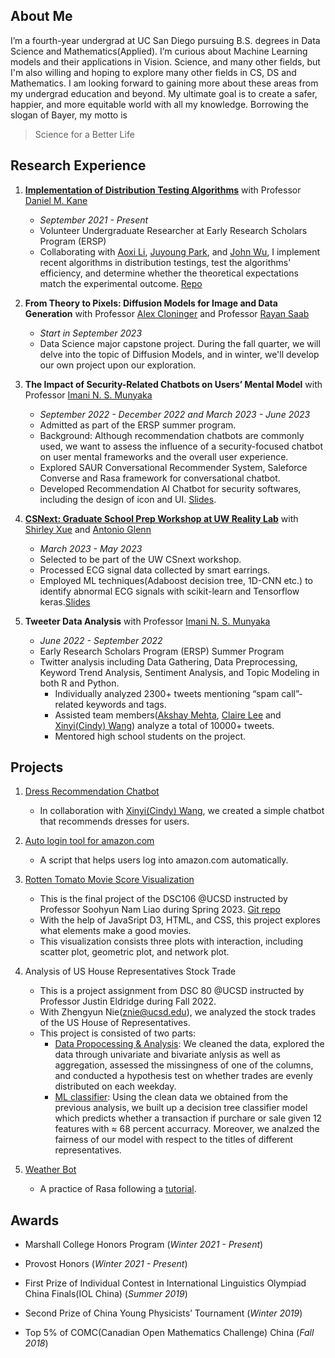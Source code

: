 ## About Me
I’m a fourth-year undergrad at UC San Diego pursuing B.S. degrees in Data Science and Mathematics(Applied). I’m curious about Machine Learning models and their applications in Vision. Science, and many other fields, but I'm also willing and hoping to explore many other fields in CS, DS and Mathematics. I am looking forward to gaining more about these areas from my undergrad education and beyond. My ultimate goal is to create a safer, happier, and more equitable world with all my knowledge. Borrowing the slogan of Bayer, my motto is
>Science for a Better Life


## Research Experience
1. [**Implementation of Distribution Testing Algorithms**](https://github.com/wujjohn/Implementation-of-Distribution-Testing-Algorithms) with Professor [Daniel M. Kane](https://cseweb.ucsd.edu/~dakane/)
   - _September 2021 - Present_
   - Volunteer Undergraduate Researcher at Early Research Scholars Program (ERSP)
   - Collaborating with [Aoxi Li](https://github.com/aoxil), [Juyoung Park](https://github.com/jup023), and [John Wu](https://github.com/wujjohn), I implement recent algorithms in distribution testings, test the algorithms' efficiency, and determine whether the theoretical expectations match the experimental outcome. [Repo](https://github.com/wujjohn/Implementation-of-Distribution-Testing-Algorithms)

2. **From Theory to Pixels: Diffusion Models for Image and Data Generation** with Professor [Alex Cloninger](https://ccom.ucsd.edu/~acloninger/index.html) and Professor [Rayan Saab](https://mathweb.ucsd.edu/~rsaab/)
   - _Start in September 2023_
   - Data Science major capstone project. During the fall quarter, we will delve into the topic of Diffusion Models, and in winter, we'll develop our own project upon our exploration.
   
3. **The Impact of Security-Related Chatbots on Users’ Mental Model** with Professor [Imani N. S. Munyaka](https://www.imanimunyaka.com/)
    - _September 2022 - December 2022 and March 2023 - June 2023_
    - Admitted as part of the ERSP summer program.
    - Background: Although recommendation chatbots are commonly used, we want to assess the influence of a security-focused chatbot on user mental frameworks and the overall user experience.
    - Explored SAUR Conversational Recommender System, Saleforce Converse and Rasa framework for conversational chatbot.
    - Developed Recommendation AI Chatbot for security softwares, including the design of icon and UI. [Slides](https://drive.google.com/file/d/1tVnZK06rlR5YoPayzCYYr4HqEn6LoroF/view).
      
4. [**CSNext: Graduate School Prep Workshop at UW Reality Lab**](https://realitylab.uw.edu/components/csnext.html) with [Shirley Xue](https://xueqiuyue.com) and [Antonio Glenn](https://antoniog.page)
    - _March 2023 - May 2023_
    - Selected to be part of the UW CSnext workshop.
    - Processed ECG signal data collected by smart earrings.
    - Employed ML techniques(Adaboost decision tree, 1D-CNN etc.) to identify abnormal ECG signals with scikit-learn and Tensorflow keras.[Slides](https://docs.google.com/presentation/d/1gANPhlKGhzyfjHVtH1_s1UDwlTLk4VhuGtrWEP0PTjY/edit?usp=sharing)
    
5. **Tweeter Data Analysis** with Professor [Imani N. S. Munyaka](https://www.imanimunyaka.com/)
   - _June 2022 - September 2022_
   - Early Research Scholars Program (ERSP) Summer Program
   - Twitter analysis including Data Gathering, Data Preprocessing, Keyword Trend Analysis, Sentiment Analysis, and Topic Modeling in both R and Python.
      - Individually analyzed 2300+ tweets mentioning “spam call”-related keywords and tags.
      - Assisted team members([Akshay Mehta](https://github.com/Akshay024), [Claire Lee](https://github.com/clairecgl) and [Xinyi(Cindy) Wang](https://github.com/xiw013)) analyze a total of 10000+ tweets.
      - Mentored high school students on the project.
        
    
## Projects
1. [Dress Recommendation Chatbot](https://github.com/wantingmao01/dress_recommendation-chatbot)
   - In collaboration with [Xinyi(Cindy) Wang](https://github.com/xiw013), we created a simple chatbot that recommends dresses for users.
     
2. [Auto login tool for amazon.com](https://github.com/wantingmao01/amazon_auto_signin)
   - A script that helps users log into amazon.com automatically.
     
3. [Rotten Tomato Movie Score Visualization](https://wantingmao01.github.io/Rotten_Tomato_Score_Visualization/)
   - This is the final project of the DSC106 @UCSD instructed by Professor Soohyun Nam Liao during Spring 2023. [Git repo](https://github.com/wantingmao01/Rotten_Tomato_Score_Visualization)
   - With the help of JavaSript D3, HTML, and CSS, this project explores what elements make a good movies.
   - This visualization consists three plots with interaction, including scatter plot, geometric plot, and network plot.
     
4. Analysis of US House Representatives Stock Trade
   - This is a project assignment from DSC 80 @UCSD instructed by Professor Justin Eldridge during Fall 2022.
   - With Zhengyun Nie(znie@ucsd.edu), we analyzed the stock trades of the US House of Representatives.
   - This project is consisted of two parts:
        - [Data Propocessing & Analysis](https://drive.google.com/file/d/14XIbCWtjVlDM1YcvXpve81b4yOQQz_nF/view?usp=sharing): We cleaned the data, explored the data through univariate and bivariate anlysis as well as aggregation, assessed the missingness of one of the columns, and conducted a hypothesis test on whether trades are evenly distributed on each weekday.
        - [ML classifier](https://drive.google.com/file/d/1u91zqX1ucOdzAyfDEK5yosQAGJ3ZTZb_/view?usp=sharing): Using the clean data we obtained from the previous analysis, we built up a decision tree classifier model which predicts whether a transaction if purchare or sale given 12 features with ≈ 68 percent accurracy. Moreover, we analzed the fairness of our model with respect to the titles of different representatives.
          
5. [Weather Bot](https://github.com/wantingmao01/Weather_bot)
   - A practice of Rasa following a [tutorial](https://www.geeksforgeeks.org/chatbots-using-python-and-rasa/).
   

## Awards

- Marshall College Honors Program (_Winter 2021 - Present_)

- Provost Honors (_Winter 2021 - Present_)

- First Prize of Individual Contest in International Linguistics Olympiad China Finals(IOL China) (_Summer 2019_)
    
- Second Prize of China Young Physicists’ Tournament (_Winter 2019_)

- Top 5% of COMC(Canadian Open Mathematics Challenge) China (_Fall 2018_)

